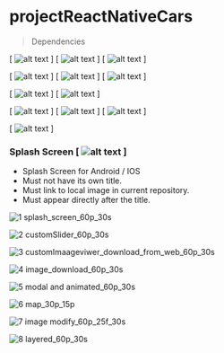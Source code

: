 # projectReactNativeCars

> Dependencies 
 

[ ![alt text](https://img.shields.io/badge/React-v16.13.1-white?style=flat&labelColor=blue&logoColor=black&logo=react) ]
[ ![alt text](https://img.shields.io/badge/React--Native-v0.63.4-white?style=fla&labelColor=blue&logoColor=blackt&logo=react) ]
[ ![alt text](https://img.shields.io/badge/React--Navigation-v5-white?style=flat&labelColor=blue&logoColor=black&logo=react) ]

[ ![alt text](https://img.shields.io/badge/Redux-v7.2.2-white?style=flat&labelColor=blue&logoColor=black&logo=redux) ]
[ ![alt text](https://img.shields.io/badge/Redux--saga-v1.1.3-white?style=flat&labelColor=blue&logoColor=black&logo=redux-saga) ]
[ ![alt text](https://img.shields.io/badge/Rn--fetch--blob-v0.12.0-white?style=flat&labelColor=blue&logoColor=black&logo=react) ]

[ ![alt text](https://img.shields.io/badge/React--native--reanimated-v2.0.0--rc.0-white?style=flat&labelColor=blue&logoColor=black&logo=react) ]
[ ![alt text](https://img.shields.io/badge/React--native--redash-v16.0.8-white?style=flat&labelColor=blue&logoColor=black&logo=react) ]

[ ![alt text](https://img.shields.io/badge/React--native--svg-v12.1.0-white?style=flat&labelColor=blue&logoColor=black&logo=react) ]
[ ![alt text](https://img.shields.io/badge/React--native--fast--image-v8.2.4-white?style=flat&labelColor=blue&logoColor=black&logo=react) ]
[ ![alt text](https://img.shields.io/badge/React--native--image--crop--picker-v0.35.3-white?style=flat&labelColor=blue&logoColor=black&logo=react) ]


[ ![alt text](https://img.shields.io/badge/Typescript-v4.1.3-white?style=flat&labelColor=blue&logoColor=black&logo=typescript) ]


### Splash Screen  [ ![alt text](https://img.shields.io/badge/React--native--splash--screen-v3.2.0-white?style=flat&labelColor=blue&logoColor=black&logo=react) ]
- Splash Screen for Android / IOS
- Must not have its own title.
- Must link to local image in current repository.
- Must appear directly after the title.

![1 splash_screen_60p_30s](https://user-images.githubusercontent.com/25360777/108144861-d3642000-710d-11eb-95b7-e2f1066196fd.gif)



![2 customSlider_60p_30s](https://user-images.githubusercontent.com/25360777/108144893-e1b23c00-710d-11eb-8430-e286ed92766a.gif)



![3 customImaageviwer_download_from_web_60p_30s](https://user-images.githubusercontent.com/25360777/108144918-ec6cd100-710d-11eb-934f-ce850e3593af.gif)



![4 image_download_60p_30s](https://user-images.githubusercontent.com/25360777/108144940-f5f63900-710d-11eb-8443-db68a10023a5.gif)



![5 modal and animated_60p_30s](https://user-images.githubusercontent.com/25360777/108144962-ff7fa100-710d-11eb-898b-bdb9848d7544.gif)



![6 map_30p_15p](https://user-images.githubusercontent.com/25360777/108144976-07d7dc00-710e-11eb-8bed-eda478c2f53a.gif)



![7 image modify_60p_25f_30s](https://user-images.githubusercontent.com/25360777/108144990-0efeea00-710e-11eb-8020-f2d9dbd74ecc.gif)


![8 layered_60p_30s](https://user-images.githubusercontent.com/25360777/108145022-19b97f00-710e-11eb-9f25-1527e4441dd0.gif)
